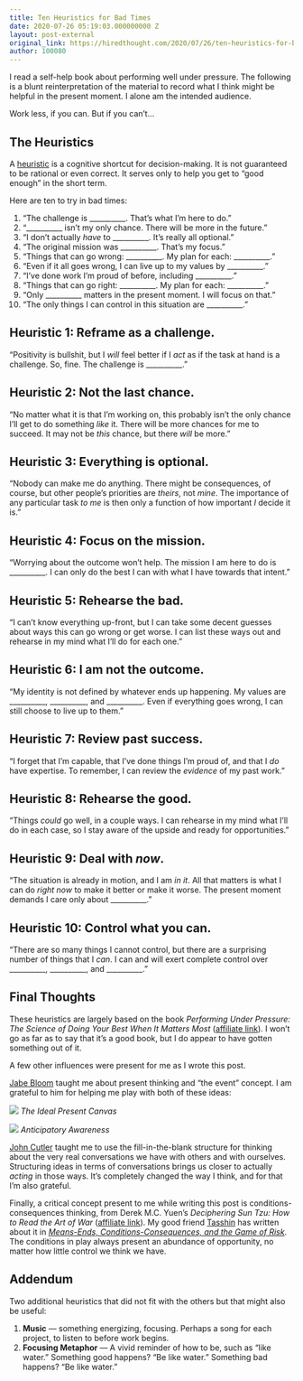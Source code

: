 ```yaml
---
title: Ten Heuristics for Bad Times
date: 2020-07-26 05:19:03.000000000 Z
layout: post-external
original_link: https://hiredthought.com/2020/07/26/ten-heuristics-for-bad-times/
author: 100080
---
```


I read a self-help book about performing well under pressure. The following is a blunt reinterpretation of the material to record what I think might be helpful in the present moment. I alone am the intended audience.

Work less, if you can. But if you can’t…

## The Heuristics

A [heuristic](https://en.wikipedia.org/wiki/Heuristic) is a cognitive shortcut for decision-making. It is not guaranteed to be rational or even correct. It serves only to help you get to “good enough” in the short term.

Here are ten to try in bad times:

1. “The challenge is \_\_\_\_\_\_\_\_\_\_. That’s what I’m here to do.”
2. “\_\_\_\_\_\_\_\_\_\_ isn’t my only chance. There will be more in the future.”
3. “I don’t actually _have_ to \_\_\_\_\_\_\_\_\_\_. It’s really all optional.”
4. “The original mission was \_\_\_\_\_\_\_\_\_\_. That’s my focus.”
5. “Things that can go wrong: \_\_\_\_\_\_\_\_\_\_. My plan for each: \_\_\_\_\_\_\_\_\_\_.”
6. “Even if it all goes wrong, I can live up to my values by \_\_\_\_\_\_\_\_\_\_.”
7. “I’ve done work I’m proud of before, including \_\_\_\_\_\_\_\_\_\_.”
8. “Things that can go right: \_\_\_\_\_\_\_\_\_\_. My plan for each: \_\_\_\_\_\_\_\_\_\_.”
9. “Only \_\_\_\_\_\_\_\_\_\_ matters in the present moment. I will focus on that.”
10. “The only things I can control in this situation are \_\_\_\_\_\_\_\_\_\_.”

## Heuristic 1: Reframe as a challenge.

“Positivity is bullshit, but I _will_ feel better if I _act_ as if the task at hand is a challenge. So, fine. The challenge is \_\_\_\_\_\_\_\_\_\_.”

## Heuristic 2: Not the last chance.

“No matter what it is that I’m working on, this probably isn’t the only chance I’ll get to do something _like_ it. There will be more chances for me to succeed. It may not be _this_ chance, but there _will_ be more.”

## Heuristic 3: Everything is optional.

“Nobody can make me do anything. There might be consequences, of course, but other people’s priorities are _theirs_, not _mine_. The importance of any particular task _to me_ is then only a function of how important _I_ decide it is.”

## Heuristic 4: Focus on the mission.

“Worrying about the outcome won’t help. The mission I am here to do is \_\_\_\_\_\_\_\_\_\_. I can only do the best I can with what I have towards that intent.”

## Heuristic 5: Rehearse the bad.

“I can’t know everything up-front, but I can take some decent guesses about ways this can go wrong or get worse. I can list these ways out and rehearse in my mind what I’ll do for each one.”

## Heuristic 6: I am not the outcome.

“My identity is not defined by whatever ends up happening. My values are \_\_\_\_\_\_\_\_\_\_, \_\_\_\_\_\_\_\_\_\_, and \_\_\_\_\_\_\_\_\_\_. Even if everything goes wrong, I can still choose to live up to them.”

## Heuristic 7: Review past success.

“I forget that I’m capable, that I’ve done things I’m proud of, and that I _do_ have expertise. To remember, I can review the _evidence_ of my past work.”

## Heuristic 8: Rehearse the good.

“Things _could_ go well, in a couple ways. I can rehearse in my mind what I’ll do in each case, so I stay aware of the upside and ready for opportunities.”

## Heuristic 9: Deal with _now_.

“The situation is already in motion, and I am _in it_. All that matters is what I can do _right now_ to make it better or make it worse. The present moment demands I care only about \_\_\_\_\_\_\_\_\_\_.”

## Heuristic 10: Control what you can.

“There are so many things I cannot control, but there are a surprising number of things that I _can_. I can and will exert complete control over \_\_\_\_\_\_\_\_\_\_, \_\_\_\_\_\_\_\_\_\_, and \_\_\_\_\_\_\_\_\_\_.”

## Final Thoughts

These heuristics are largely based on the book _Performing Under Pressure: The Science of Doing Your Best When It Matters Most_ ([affiliate link](https://amzn.to/3hCIPRc)). I won’t go as far as to say that it’s a good book, but I do appear to have gotten something out of it.

A few other influences were present for me as I wrote this post.

[Jabe Bloom](https://twitter.com/cyetain) taught me about present thinking and “the event” concept. I am grateful to him for helping me play with both of these ideas:

[![](https://hiredthought.files.wordpress.com/2022/05/e9624-ideal-present-canvas.jpg)](https://twitter.com/cyetain/status/1259515023774420994)
_The Ideal Present Canvas_

[![](https://hiredthought.files.wordpress.com/2022/05/2b3ed-event-1.jpg)](https://www.youtube.com/watch?v=PPBpPz2SVbw)
_Anticipatory Awareness_

[John Cutler](https://twitter.com/johncutlefish) taught me to use the fill-in-the-blank structure for thinking about the very real conversations we have with others and with ourselves. Structuring ideas in terms of conversations brings us closer to actually _acting_ in those ways. It’s completely changed the way I think, and for that I’m also grateful.

Finally, a critical concept present to me while writing this post is conditions-consequences thinking, from Derek M.C. Yuen’s _Deciphering Sun Tzu: How to Read the Art of War_ ([affiliate link](https://amzn.to/301JmGx)). My good friend [Tasshin](https://twitter.com/tasshinfogleman) has written about it in [_Means-Ends, Conditions-Consequences, and the Game of Risk_](https://tasshin.com/blog/means-ends-conditions-consequences-and-the-game-of-risk/). The conditions in play always present an abundance of opportunity, no matter how little control we think we have.

## Addendum

Two additional heuristics that did not fit with the others but that might also be useful:

1. **Music** — something energizing, focusing. Perhaps a song for each project, to listen to before work begins.
2. **Focusing Metaphor** — A vivid reminder of how to be, such as “like water.” Something good happens? “Be like water.” Something bad happens? “Be like water.”
